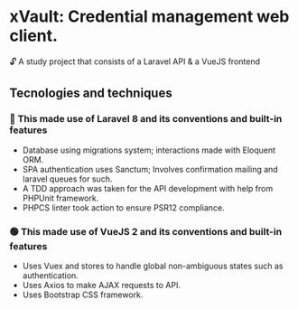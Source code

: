 <h1>xVault: Credential management web client.</h1>
    <p> 🔓 A study project that consists of a Laravel API & a VueJS frontend </p>
    <h2>Tecnologies and techniques</h2>
    <h3> 🔺 This made use of Laravel 8 and its conventions and built-in features</h3>
    <ul>
    <li>Database using migrations system; interactions made with Eloquent ORM. </li>
    <li>SPA authentication uses Sanctum; Involves confirmation mailing and laravel queues for such.</li>
    <li>A TDD approach was taken for the API development with help from PHPUnit framework.</li>
    <li>PHPCS linter took action to ensure PSR12 compliance.</li>
    </ul>
    <h3> 🟢 This made use of VueJS 2 and its conventions and built-in features</h3>
    <ul>
    <li>Uses Vuex and stores to handle global non-ambiguous states such as authentication.</li>
    <li>Uses Axios to make AJAX requests to API.</li>
    <li>Uses Bootstrap CSS framework.</li>
    </ul>
    
